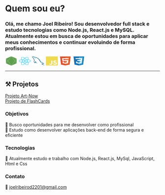 # Quem sou eu?
### Olá, me chamo Joel Ribeiro! Sou desenvolvedor full stack e estudo tecnologias como Node.js, React.js e MySQL. Atualmente estou em busca de oportunidades para aplicar meus conhecimentos e continuar evoluindo de forma profissional.
<div>
  <img width="40" height = "30" src="https://raw.githubusercontent.com/devicons/devicon/master/icons/nodejs/nodejs-plain.svg"/>
  <img width="40" height = "30" src="https://raw.githubusercontent.com/devicons/devicon/master/icons/react/react-original.svg"/> 
  <img width="40" height = "30" src="https://raw.githubusercontent.com/devicons/devicon/master/icons/mysql/mysql-original.svg"/>
  <img width="40" height = "30" src="https://raw.githubusercontent.com/devicons/devicon/master/icons/javascript/javascript-plain.svg"/>
  <img width="40" height = "30" src="https://raw.githubusercontent.com/devicons/devicon/master/icons/html5/html5-original.svg"/>
  <img width="40" height = "30" src="https://raw.githubusercontent.com/devicons/devicon/master/icons/css3/css3-original.svg"/>  
</div> <hr>

## ⚒ Projetos

[Projeto Art-Now](https://joelribeirod.github.io/projeto-artnow/)<br>
[Projeto de FlashCards](https://joelribeirod.github.io/html-css/Tentativas/Tentativa06/index.html) 

### Objetivos 
  🔭 Busco oportunidades para me desenvolver como profissional<br>
  🔨 Estudo como desenvolver aplicações back-end de forma segura e eficiente<br>
### Tecnologias
   💬 Atualmente estudo e trabalho com Node.js, React.js, MySql, JavaScript, Html e Css<br>
### Contato 
  📧 joelribeirod2201@gmail.com



